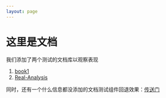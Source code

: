 ```yaml
---
layout: page
---
```

# 这里是文档

我们添加了两个测试的文档库以观察表现

1. [book1](/docs/book1/)
2. [Real-Analysis](/docs/Real-Analysis/Chap12/Sec1.md)

同时，还有一个什么信息都没添加的文档测试组件回退效果：[传送门](/docs/nothing.md)